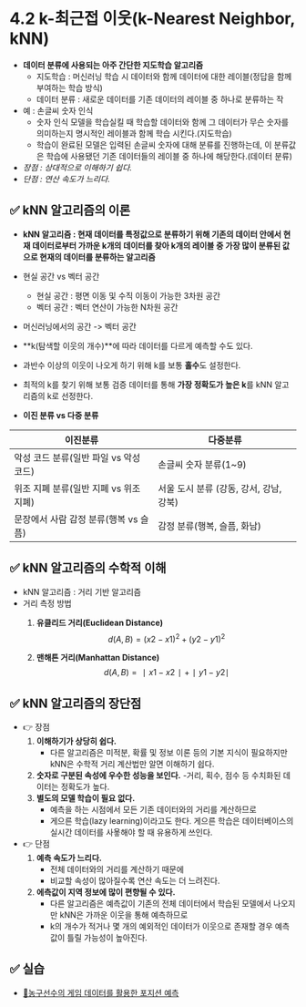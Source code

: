 # 4.2 k-최근접 이웃(k-Nearest Neighbor, kNN)
- **데이터 분류에 사용되는 아주 간단한 지도학습 알고리즘**
	- 지도학습 : 머신러닝 학습 시 데이터와 함께 데이터에 대한 레이블(정답을 함께 부여하는 학습 방식)
	- 데이터 분류 : 새로운 데이터를 기존 데이터의 레이블 중 하나로 분류하는 작
- 예 : 손글씨 숫자 인식
	- 숫자 인식 모델을 학습실킬 때 학습할 데이터와 함께 그 데이터가 무슨 숫자를 의미하는지 명시적인 레이블과 함께 학습 시킨다.(지도학습)
	- 학습이 완료된 모델은 입력된 손글씨 숫자에 대해 분류를 진행하는데, 이 분류값은 학습에 사용됐던 기존 데이터들의 레이블 중 하나에 해당한다.(데이터 분류)
- *장점 : 상대적으로 이해하기 쉽다.*
- *단점 : 연산 속도가 느리다.*

## ✅ kNN 알고리즘의 이론
- **kNN 알고리즘 : 현재 데이터를 특정값으로 분류하기 위해 기존의 데이터 안에서 현재 데이터로부터 가까운 k개의 데이터를 찾아 k개의 레이블 중 가장 많이 분류된 값으로 현재의 데이터를 분류하는 알고리즘**

- 현실 공간 vs 벡터 공간
	- 현실 공간 : 평면 이동 및 수직 이동이 가능한 3차원 공간
	- 벡터 공간 : 벡터 연산이 가능한 N차원 공간
- 머신러닝에서의 공간 -> 벡터 공간

- **k(탐색할 이웃의 개수)**에 따라 데이터를 다르게 예측할 수도 있다.
- 과반수 이상의 이웃이 나오게 하기 위해 k를 보통 **홀수**도 설정한다.
- 최적의 k를 찾기 위해 보통 검증 데이터를 통해 **가장 정확도가 높은 k**를 kNN 알고리즘의 k로 선정한다.

- **이진 분류 vs 다중 분류**

|이진분류 | 다중분류|
| --- | ---|
| 악성 코드 분류(일반 파일 vs 악성 코드) | 손글씨 숫자 분류(1~9)|
| 위조 지폐 분류(일반 지폐 vs 위조 지폐) | 서울 도시 분류 (강동, 강서, 강남, 강북) |
| 문장에서 사람 감정 분류(행복 vs 슬픔) | 감정 분류(행복, 슬픔, 화남)

## ✅ kNN 알고리즘의 수학적 이해
-  kNN 알고리즘 : 거리 기반 알고리즘
- 거리 측정 방법
	1. **유클리드 거리(Euclidean Distance)**
	$$d(A,B) = (x2−x1)^2 + (y2−y1)^2$$

	2. **맨해튼 거리(Manhattan Distance)**
	$$d(A,B)=∣x1−x2∣+∣y1−y2∣$$

## ✅ kNN 알고리즘의 장단점
- 👉 장점
	1. **이해하기가 상당히 쉽다.**
		- 다른 알고리즘은 미적분, 확률 및 정보 이론 등의 기본 지식이 필요하지만 kNN은 수학적 거리 계산법만 알면 이해하기 쉽다.
	2. **숫자로 구분된 속성에 우수한 성능을 보인다.**
		-거리, 획수, 점수 등 수치화된 데이터는 정확도가 높다.
	3. **별도의 모델 학습이 필요 없다.**
		- 예측을 하는 시점에서 모든 기존 데이터와의 거리를 계산하므로
		- 게으른 학습(lazy learning)이라고도 한다. 게으른 학습은 데이터베이스의 실시간 데이터를 사욯해야 할 때 유용하게 쓰인다.
- 👉 단점
	1. **예측 속도가 느리다.**
		- 전체 데이터와의 거리를 계산하기 때문에
		- 비교할 속성이 많아질수록 연산 속도는 더 느려진다.
	2. **에측값이 지역 정보에 많이 편향될 수 있다.**
		- 다른 알고리즘은 예측값이 기존의 전체 데이터에서 학습된 모델에서 나오지만 kNN은 가까운 이웃을 통해 예측하므로
		- k의 개수가 적거나 몇 개의 예외적인 데이터가 이웃으로 존재할 경우 예측값이 틀릴 가능성이 높아진다.

## ✅ 실습
- [🏀농구선수의 게임 데이터를 활용한 포지션 예측](./실습/kNN실습.ipynb)
